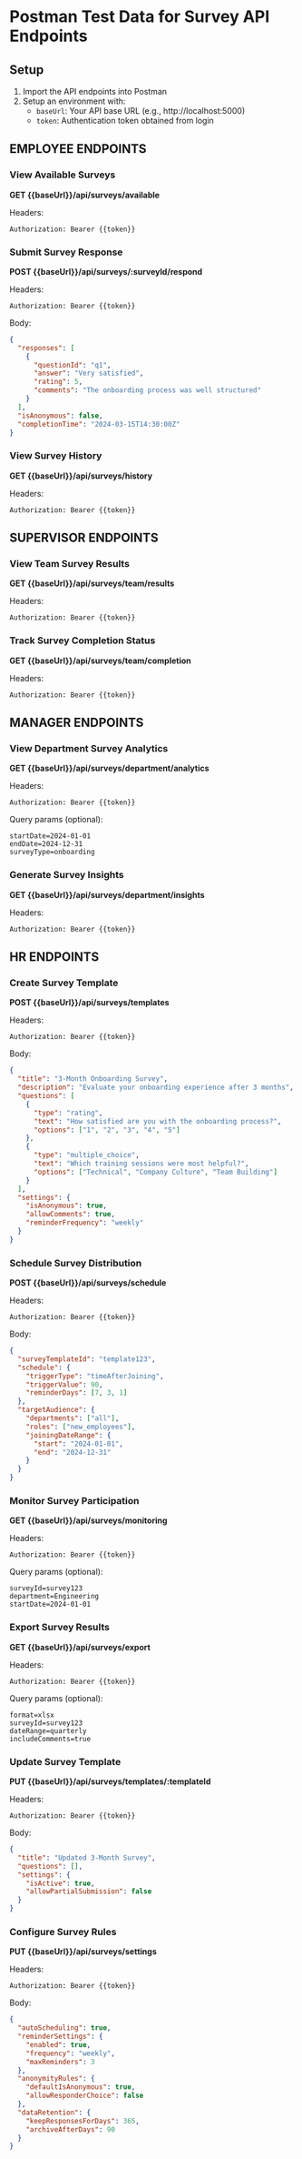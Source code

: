 # Postman Test Data for Survey API Endpoints

## Setup

1. Import the API endpoints into Postman
2. Setup an environment with:
   - `baseUrl`: Your API base URL (e.g., http://localhost:5000)
   - `token`: Authentication token obtained from login

## EMPLOYEE ENDPOINTS

### View Available Surveys

**GET {{baseUrl}}/api/surveys/available**

Headers:
```
Authorization: Bearer {{token}}
```

### Submit Survey Response

**POST {{baseUrl}}/api/surveys/:surveyId/respond**

Headers:
```
Authorization: Bearer {{token}}
```

Body:
```json
{
  "responses": [
    {
      "questionId": "q1",
      "answer": "Very satisfied",
      "rating": 5,
      "comments": "The onboarding process was well structured"
    }
  ],
  "isAnonymous": false,
  "completionTime": "2024-03-15T14:30:00Z"
}
```

### View Survey History

**GET {{baseUrl}}/api/surveys/history**

Headers:
```
Authorization: Bearer {{token}}
```

## SUPERVISOR ENDPOINTS

### View Team Survey Results

**GET {{baseUrl}}/api/surveys/team/results**

Headers:
```
Authorization: Bearer {{token}}
```

### Track Survey Completion Status

**GET {{baseUrl}}/api/surveys/team/completion**

Headers:
```
Authorization: Bearer {{token}}
```

## MANAGER ENDPOINTS

### View Department Survey Analytics

**GET {{baseUrl}}/api/surveys/department/analytics**

Headers:
```
Authorization: Bearer {{token}}
```

Query params (optional):
```
startDate=2024-01-01
endDate=2024-12-31
surveyType=onboarding
```

### Generate Survey Insights

**GET {{baseUrl}}/api/surveys/department/insights**

Headers:
```
Authorization: Bearer {{token}}
```

## HR ENDPOINTS

### Create Survey Template

**POST {{baseUrl}}/api/surveys/templates**

Headers:
```
Authorization: Bearer {{token}}
```

Body:
```json
{
  "title": "3-Month Onboarding Survey",
  "description": "Evaluate your onboarding experience after 3 months",
  "questions": [
    {
      "type": "rating",
      "text": "How satisfied are you with the onboarding process?",
      "options": ["1", "2", "3", "4", "5"]
    },
    {
      "type": "multiple_choice",
      "text": "Which training sessions were most helpful?",
      "options": ["Technical", "Company Culture", "Team Building"]
    }
  ],
  "settings": {
    "isAnonymous": true,
    "allowComments": true,
    "reminderFrequency": "weekly"
  }
}
```

### Schedule Survey Distribution

**POST {{baseUrl}}/api/surveys/schedule**

Headers:
```
Authorization: Bearer {{token}}
```

Body:
```json
{
  "surveyTemplateId": "template123",
  "schedule": {
    "triggerType": "timeAfterJoining",
    "triggerValue": 90,
    "reminderDays": [7, 3, 1]
  },
  "targetAudience": {
    "departments": ["all"],
    "roles": ["new_employees"],
    "joiningDateRange": {
      "start": "2024-01-01",
      "end": "2024-12-31"
    }
  }
}
```

### Monitor Survey Participation

**GET {{baseUrl}}/api/surveys/monitoring**

Headers:
```
Authorization: Bearer {{token}}
```

Query params (optional):
```
surveyId=survey123
department=Engineering
startDate=2024-01-01
```

### Export Survey Results

**GET {{baseUrl}}/api/surveys/export**

Headers:
```
Authorization: Bearer {{token}}
```

Query params (optional):
```
format=xlsx
surveyId=survey123
dateRange=quarterly
includeComments=true
```

### Update Survey Template

**PUT {{baseUrl}}/api/surveys/templates/:templateId**

Headers:
```
Authorization: Bearer {{token}}
```

Body:
```json
{
  "title": "Updated 3-Month Survey",
  "questions": [],
  "settings": {
    "isActive": true,
    "allowPartialSubmission": false
  }
}
```

### Configure Survey Rules

**PUT {{baseUrl}}/api/surveys/settings**

Headers:
```
Authorization: Bearer {{token}}
```

Body:
```json
{
  "autoScheduling": true,
  "reminderSettings": {
    "enabled": true,
    "frequency": "weekly",
    "maxReminders": 3
  },
  "anonymityRules": {
    "defaultIsAnonymous": true,
    "allowResponderChoice": false
  },
  "dataRetention": {
    "keepResponsesForDays": 365,
    "archiveAfterDays": 90
  }
}
```
